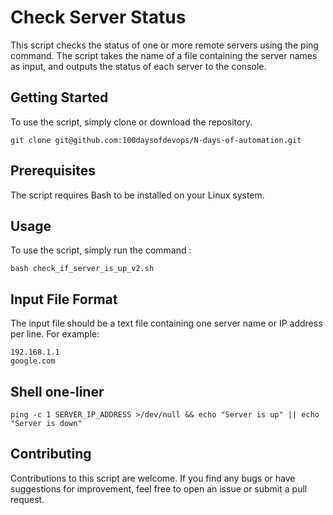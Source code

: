 # Check Server Status

This script checks the status of one or more remote servers using the ping command. The script takes the name of a file containing the server names as input, and outputs the status of each server to the console.

## Getting Started
To use the script, simply clone or download the repository. 
```
git clone git@github.com:100daysofdevops/N-days-of-automation.git
```
## Prerequisites
The script requires Bash to be installed on your Linux system.

## Usage
To use the script, simply run the command :

```
bash check_if_server_is_up_v2.sh
```

## Input File Format
The input file should be a text file containing one server name or IP address per line. For example:

```
192.168.1.1
google.com
```

## Shell one-liner

```
ping -c 1 SERVER_IP_ADDRESS >/dev/null && echo "Server is up" || echo "Server is down"

```

## Contributing
Contributions to this script are welcome. If you find any bugs or have suggestions for improvement, feel free to open an issue or submit a pull request.
